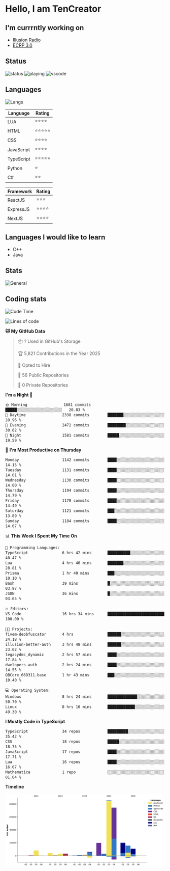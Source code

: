 # Hello, I am TenCreator

## I'm currrntly working on
- [Illusion Radio](https://illusionradio.co.uk/)
- [ECRP 3.0](http://github.com/Emerald-Coast-Roleplay/)

## Status
![status](https://api.statusbadges.me/badge/status/518334475038359555?simple=true&style=for-the-badge)
![playing](https://api.statusbadges.me/badge/playing/518334475038359555?style=for-the-badge)
![vscode](https://api.statusbadges.me/badge/vscode/518334475038359555?style=for-the-badge)

## Languages
![Langs](https://github-readme-stats.vercel.app/api/top-langs/?username=tencreator&layout=compact&theme=radical)


|Language|Rating|
|--------|------|
|LUA|⭐️⭐️⭐️⭐️|
|HTML|⭐️⭐️⭐️⭐️⭐️|
|CSS|⭐️⭐️⭐️⭐️|
|JavaScript|⭐️⭐️⭐️⭐️|
|TypeScript|⭐️⭐️⭐️⭐️⭐️|
|Python|⭐️|
|C#|⭐️⭐️ |

|Framework|Rating|
|--------|------|
|ReactJS|⭐️⭐️⭐|
|ExpressJS|⭐️⭐️⭐️⭐️|
|NextJS|⭐️⭐️⭐⭐️|

## Languages I would like to learn
- C++
- Java

## Stats
![General](https://github-readme-stats.vercel.app/api?username=tencreator&show_icons=true&theme=radical)

## Coding stats

<!--START_SECTION:waka-->
![Code Time](http://img.shields.io/badge/Code%20Time-732%20hrs%2044%20mins-blue)

![Lines of code](https://img.shields.io/badge/From%20Hello%20World%20I%27ve%20Written-2.5%20million%20lines%20of%20code-blue)

**🐱 My GitHub Data** 

> 📦 ? Used in GitHub's Storage 
 > 
> 🏆 5,821 Contributions in the Year 2025
 > 
> 💼 Opted to Hire
 > 
> 📜 56 Public Repositories 
 > 
> 🔑 0 Private Repositories 
 > 
**I'm a Night 🦉** 

```text
🌞 Morning                1681 commits        █████░░░░░░░░░░░░░░░░░░░░   20.83 % 
🌆 Daytime                2338 commits        ███████░░░░░░░░░░░░░░░░░░   28.96 % 
🌃 Evening                2472 commits        ████████░░░░░░░░░░░░░░░░░   30.62 % 
🌙 Night                  1581 commits        █████░░░░░░░░░░░░░░░░░░░░   19.59 % 
```
📅 **I'm Most Productive on Thursday** 

```text
Monday                   1142 commits        ████░░░░░░░░░░░░░░░░░░░░░   14.15 % 
Tuesday                  1131 commits        ████░░░░░░░░░░░░░░░░░░░░░   14.01 % 
Wednesday                1130 commits        ████░░░░░░░░░░░░░░░░░░░░░   14.00 % 
Thursday                 1194 commits        ████░░░░░░░░░░░░░░░░░░░░░   14.79 % 
Friday                   1170 commits        ████░░░░░░░░░░░░░░░░░░░░░   14.49 % 
Saturday                 1121 commits        ███░░░░░░░░░░░░░░░░░░░░░░   13.89 % 
Sunday                   1184 commits        ████░░░░░░░░░░░░░░░░░░░░░   14.67 % 
```


📊 **This Week I Spent My Time On** 

```text
💬 Programming Languages: 
TypeScript               6 hrs 42 mins       ██████████░░░░░░░░░░░░░░░   40.47 % 
Lua                      4 hrs 46 mins       ███████░░░░░░░░░░░░░░░░░░   28.81 % 
Prisma                   1 hr 40 mins        ███░░░░░░░░░░░░░░░░░░░░░░   10.10 % 
Bash                     39 mins             █░░░░░░░░░░░░░░░░░░░░░░░░   03.97 % 
JSON                     36 mins             █░░░░░░░░░░░░░░░░░░░░░░░░   03.65 % 

🔥 Editors: 
VS Code                  16 hrs 34 mins      █████████████████████████   100.00 % 

🐱‍💻 Projects: 
fivem-deobfuscator       4 hrs               ██████░░░░░░░░░░░░░░░░░░░   24.18 % 
illusion-better-auth     3 hrs 48 mins       ██████░░░░░░░░░░░░░░░░░░░   23.02 % 
legacydmc_dynamic        2 hrs 57 mins       ████░░░░░░░░░░░░░░░░░░░░░   17.84 % 
dwelopers-auth           2 hrs 24 mins       ████░░░░░░░░░░░░░░░░░░░░░   14.55 % 
QBCore_66D311.base       1 hr 43 mins        ███░░░░░░░░░░░░░░░░░░░░░░   10.40 % 

💻 Operating System: 
Windows                  8 hrs 24 mins       █████████████░░░░░░░░░░░░   50.70 % 
Linux                    8 hrs 10 mins       ████████████░░░░░░░░░░░░░   49.30 % 
```

**I Mostly Code in TypeScript** 

```text
TypeScript               34 repos            █████████░░░░░░░░░░░░░░░░   35.42 % 
CSS                      18 repos            █████░░░░░░░░░░░░░░░░░░░░   18.75 % 
JavaScript               17 repos            ████░░░░░░░░░░░░░░░░░░░░░   17.71 % 
Lua                      16 repos            ████░░░░░░░░░░░░░░░░░░░░░   16.67 % 
Mathematica              1 repo              ░░░░░░░░░░░░░░░░░░░░░░░░░   01.04 % 
```



**Timeline**

![Lines of Code chart](https://raw.githubusercontent.com/tencreator/tencreator/main/assets/bar_graph.png)


<!--END_SECTION:waka-->
